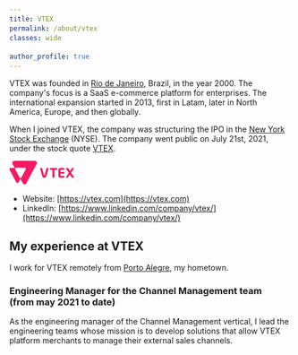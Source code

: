 ```yaml
---
title: VTEX
permalink: /about/vtex
classes: wide

author_profile: true
---
```


VTEX was founded in [Rio de Janeiro](https://en.wikipedia.org/wiki/Rio_de_Janeiro), Brazil, in the year 2000. The company's focus is a SaaS e-commerce platform for enterprises. The international expansion started in 2013, first in Latam, later in North America, Europe, and then globally.

When I joined VTEX, the company was structuring the IPO in the [New York Stock Exchange](https://www.nyse.com/) (NYSE). The company went public on July 21st, 2021, under the stock quote [VTEX](https://www.nyse.com/quote/XNYS:VTEX).

![Vtex logo](/images/about/vtex.png "VTEX logo")

- Website: [https://vtex.com](https://vtex.com)
- LinkedIn: [https://www.linkedin.com/company/vtex/](https://www.linkedin.com/company/vtex/)

## My experience at VTEX

I work for VTEX remotely from [Porto Alegre](https://en.wikipedia.org/wiki/Porto_Alegre), my hometown.

### Engineering Manager for the Channel Management team <nobr>(from may 2021 to date)</nobr>

As the engineering manager of the Channel Management vertical, I lead the engineering teams whose mission is to develop solutions that allow VTEX platform merchants to manage their external sales channels.

<!--
Como gerente de engenharia da vertical de *Channel Management*, lidero os times de engenharia que têm por missão desenvolver soluções que permitam que os varejistas da plataforma VTEX gerenciem seus canais de vendas externos.
-->